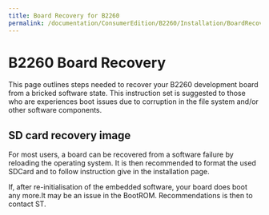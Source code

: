 ```yaml
---
title: Board Recovery for B2260
permalink: /documentation/ConsumerEdition/B2260/Installation/BoardRecovery.md.html
---
```

# B2260 Board Recovery

This page outlines steps needed to recover your B2260 development board from a bricked software state.
This instruction set is suggested to those who are experiences boot issues due to corruption in the file system and/or other software components.

## SD card recovery image
For most users, a board can be recovered from a software failure by reloading the operating system.
It is then recommended to format the used SDCard and to follow instruction give in the installation page.

If, after re-initialisation of the embedded software, your board does boot any more.It may be an issue in the BootROM. Recommendations is then to contact ST.
